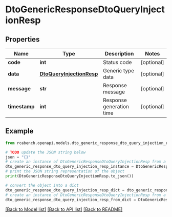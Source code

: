 # DtoGenericResponseDtoQueryInjectionResp


## Properties

Name | Type | Description | Notes
------------ | ------------- | ------------- | -------------
**code** | **int** | Status code | [optional] 
**data** | [**DtoQueryInjectionResp**](DtoQueryInjectionResp.md) | Generic type data | [optional] 
**message** | **str** | Response message | [optional] 
**timestamp** | **int** | Response generation time | [optional] 

## Example

```python
from rcabench.openapi.models.dto_generic_response_dto_query_injection_resp import DtoGenericResponseDtoQueryInjectionResp

# TODO update the JSON string below
json = "{}"
# create an instance of DtoGenericResponseDtoQueryInjectionResp from a JSON string
dto_generic_response_dto_query_injection_resp_instance = DtoGenericResponseDtoQueryInjectionResp.from_json(json)
# print the JSON string representation of the object
print(DtoGenericResponseDtoQueryInjectionResp.to_json())

# convert the object into a dict
dto_generic_response_dto_query_injection_resp_dict = dto_generic_response_dto_query_injection_resp_instance.to_dict()
# create an instance of DtoGenericResponseDtoQueryInjectionResp from a dict
dto_generic_response_dto_query_injection_resp_from_dict = DtoGenericResponseDtoQueryInjectionResp.from_dict(dto_generic_response_dto_query_injection_resp_dict)
```
[[Back to Model list]](../README.md#documentation-for-models) [[Back to API list]](../README.md#documentation-for-api-endpoints) [[Back to README]](../README.md)


